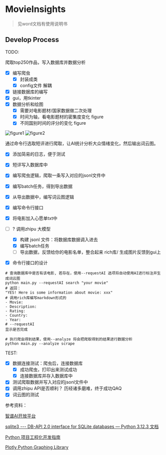 # MovieInsights

> 见word文档有使用说明书

## Develop Process

TODO: 

爬取top250作品，写入数据库并数据分析
- [x] 编写爬虫
  - [x] 封装成类
  - [x] config文件 解耦
- [x] 链接数据库的编写
- [x] gui，用tkinter
- [x] 数据分析和绘图
  - [x] 需要对电影题材/国家数据做二次处理
  - [x] 时间为轴，看电影题材的密集度变化 figure
  - [x] 不同国别时间的评分的变化 figure

![figure1](https://yeijon-note.oss-cn-beijing.aliyuncs.com/img/image-20240527130001846.png)
![figure2](https://yeijon-note.oss-cn-beijing.aliyuncs.com/img/image-20240527130020233.png)


通过命令行选取短评进行爬取，让AI统计分析大众情绪变化，然后输出词云图。

- [x] 添加简易的日志，便于测试 
- [x] 短评写入数据库中 
- [x] 编写爬虫逻辑，爬取一条写入对应的jsonl文件中 
- [x] 编写batch任务，得到导出数据 
- [x] 从导出数据中，编写词云图逻辑 
- [x] 编写命令行接口 
- [x] 将电影加入心愿单txt中


- [ ] ? 调用zhipu 大模型
  - [x] 构建 jsonl 文件：将数据库数据调入进去
  - [x] 编写batch任务
  - [ ] 导出数据，反馈给你的电影名单，整合起来 rich库/ 生成图片反馈到gui上

- [x] 命令行接口的设计

```shell
# 查询数据库中是否有该电影, 若存在，使用--requestAI 选项将自动使用AI进行标注并生成词云图
python main.py --requestAI search "your movie"
# 返回：
"YES! Here is some information about movie: xxx"
# 调用rich库编写markdown形式的
- Movie:
- Description:
- Rating:
- Country:
- Year:
# --requestAI
显示是否完成

# 执行爬虫得到结果，使用--analyze 将会把爬取得到的结果进行数据分析
python main.py --analyze scrape

```



TEST:
- [x] 数据连接测试：爬虫后，连接数据库
  - [x] 成功爬虫，打印出来测试成功
  - [x] 连接数据库并存入数据库中
- [x] 测试爬取数据并写入对应的jsonl文件中
- [x] 调用zhipu API是否顺利？ 历经诸多磨难，终于成功QAQ
- [x] 词云图的测试

参考资料：

[智谱AI开放平台](https://open.bigmodel.cn/dev/howuse/batchapi)

[sqlite3 --- DB-API 2.0 interface for SQLite databases — Python 3.12.3 文档](https://docs.python.org/zh-cn/3/library/sqlite3.html#sqlite3-tutorial)

[Python 项目工程化开发指南](https://pyloong.github.io/pythonic-project-guidelines/)

[Plotly Python Graphing Library](https://plotly.com/python/)